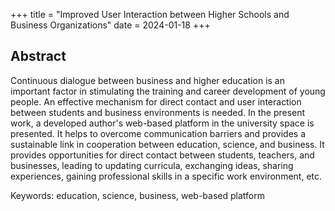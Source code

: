 +++
title = "Improved User Interaction between Higher Schools and Business Organizations"
date = 2024-01-18
+++

## Abstract
Continuous dialogue between business and higher education is an important factor in stimulating the training and career development of young people. An effective mechanism for direct contact and user interaction between students and business environments is needed. In the present work, a developed author's web-based platform in the university space is presented. It helps to overcome communication barriers and provides a sustainable link in cooperation between education, science, and business. It provides opportunities for direct contact between students, teachers, and businesses, leading to updating curricula, exchanging ideas, sharing experiences, gaining professional skills in a specific work environment, etc.
<!-- more -->

Keywords: education, science, business, web-based platform
